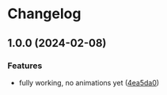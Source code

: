 # Changelog

## 1.0.0 (2024-02-08)


### Features

* fully working, no animations yet ([4ea5da0](https://github.com/NStefan002/2048.nvim/commit/4ea5da00e699e5dd5142cef48df8294bd5bc41f5))

